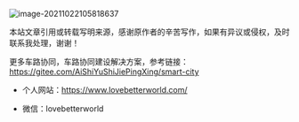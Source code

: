 ![image-20211022105818637](https://gitee.com/er-huomeng/l-img/raw/master/image-20211022105818637.png)

本站文章引用或转载写明来源，感谢原作者的辛苦写作，如果有异议或侵权，及时联系我处理，谢谢！

更多车路协同，车路协同建设解决方案，参考链接：https://gitee.com/AiShiYuShiJiePingXing/smart-city

- 个人网站：https://www.lovebetterworld.com/

- 微信：lovebetterworld

